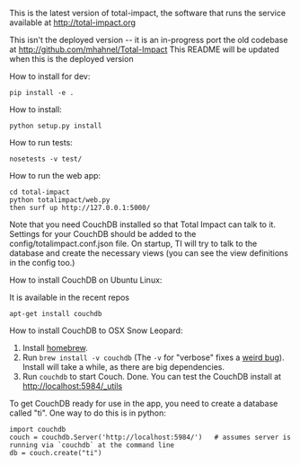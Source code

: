 This is the latest version of total-impact, the software that runs the service available at http://total-impact.org

This isn't the deployed version -- it is an in-progress port the old codebase at http://github.com/mhahnel/Total-Impact
This README will be updated when this is the deployed version

How to install for dev:

    pip install -e .

How to install:

    python setup.py install

How to run tests:

    nosetests -v test/

How to run the web app:

    cd total-impact
    python totalimpact/web.py
    then surf up http://127.0.0.1:5000/

Note that you need CouchDB installed so that Total Impact can talk to it. 
Settings for your CouchDB should be added to the config/totalimpact.conf.json file.
On startup, TI will try to talk to the database and create the necessary views 
(you can see the view definitions in the config too.)

How to install CouchDB on Ubuntu Linux:

It is available in the recent repos

    apt-get install couchdb

How to install CouchDB to OSX Snow Leopard:

1. Install [homebrew](http://mxcl.github.com/homebrew/).
1. Run `brew install -v couchdb` (The `-v` for "verbose" fixes a [weird bug](http://code418.com/blog/2012/02/22/couchdb-osx-lion-verbose/)). Install will take a while, as there are big dependencies.
1. Run `couchdb` to start Couch. Done. You can test the CouchDB install at <http://localhost:5984/_utils>

To get CouchDB ready for use in the app, you need to create a database called "ti".  One way to do this is in python:

    import couchdb
    couch = couchdb.Server('http://localhost:5984/')   # assumes server is running via `couchdb` at the command line
    db = couch.create("ti") 
    
    
